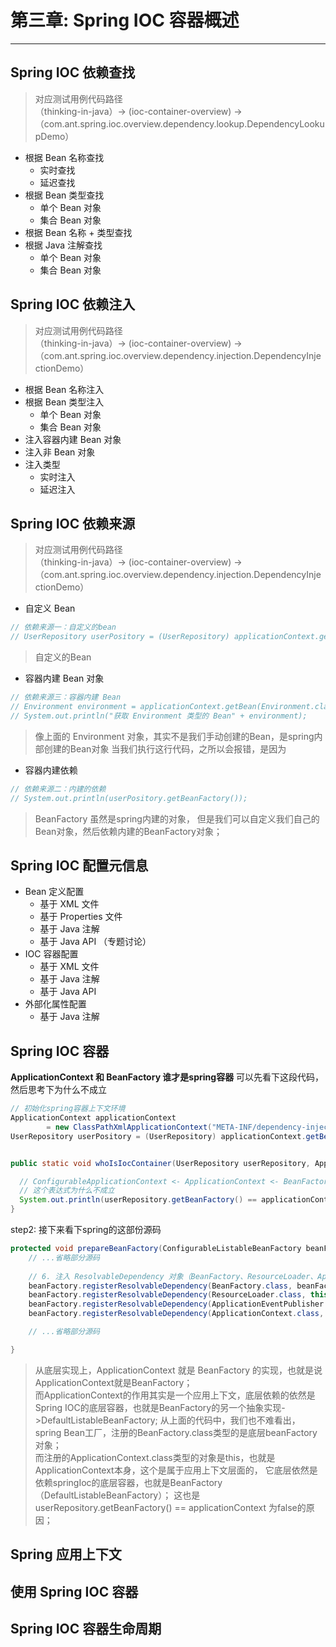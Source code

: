# 第三章: Spring IOC 容器概述
---
## Spring IOC 依赖查找
> 对应测试用例代码路径 <br/>
> （thinking-in-java）-> (ioc-container-overview) ->
> （com.ant.spring.ioc.overview.dependency.lookup.DependencyLookupDemo）

* 根据 Bean 名称查找
    * 实时查找
    * 延迟查找
* 根据 Bean 类型查找
    * 单个 Bean 对象
    * 集合 Bean 对象
* 根据 Bean 名称 + 类型查找
* 根据 Java 注解查找
    * 单个 Bean 对象
    * 集合 Bean 对象

## Spring IOC 依赖注入
> 对应测试用例代码路径 <br/>
> （thinking-in-java）-> (ioc-container-overview) -> 
> （com.ant.spring.ioc.overview.dependency.injection.DependencyInjectionDemo）
* 根据 Bean 名称注入
* 根据 Bean 类型注入
    * 单个 Bean 对象
    * 集合 Bean 对象
* 注入容器内建 Bean 对象
* 注入非 Bean 对象
* 注入类型
    * 实时注入
    * 延迟注入

## Spring IOC 依赖来源
> 对应测试用例代码路径 <br/>
> （thinking-in-java）-> (ioc-container-overview) ->
> （com.ant.spring.ioc.overview.dependency.injection.DependencyInjectionDemo）<br/>

* 自定义 Bean
```java
// 依赖来源一：自定义的bean
// UserRepository userPository = (UserRepository) applicationContext.getBean("userRepository");
```
> 自定义的Bean

* 容器内建 Bean 对象

```java
// 依赖来源三：容器内建 Bean
// Environment environment = applicationContext.getBean(Environment.class);
// System.out.println("获取 Environment 类型的 Bean" + environment);
```
> 像上面的 Environment 对象，其实不是我们手动创建的Bean，是spring内部创建的Bean对象
> 当我们执行这行代码，之所以会报错，是因为

* 容器内建依赖
```java
// 依赖来源二：内建的依赖
// System.out.println(userPository.getBeanFactory());
```
> BeanFactory 虽然是spring内建的对象，
> 但是我们可以自定义我们自己的Bean对象，然后依赖内建的BeanFactory对象；


## Spring IOC 配置元信息
* Bean 定义配置
    * 基于 XML 文件
    * 基于 Properties 文件
    * 基于 Java 注解
    * 基于 Java API （专题讨论）
* IOC 容器配置
    * 基于 XML 文件
    * 基于 Java 注解
    * 基于 Java API
* 外部化属性配置
    * 基于 Java 注解

## Spring IOC 容器
**ApplicationContext 和 BeanFactory 谁才是spring容器**
可以先看下这段代码，然后思考下为什么不成立
```java
// 初始化spring容器上下文环境
ApplicationContext applicationContext
        = new ClassPathXmlApplicationContext("META-INF/dependency-injection-context.xml");// ... 省略部分代码，可以去工程里看完整代码
UserRepository userPository = (UserRepository) applicationContext.getBean("userRepository");


public static void whoIsIocContainer(UserRepository userRepository, ApplicationContext applicationContext) {

  // ConfigurableApplicationContext <- ApplicationContext <- BeanFactory
  // 这个表达式为什么不成立
  System.out.println(userRepository.getBeanFactory() == applicationContext);
}
```

step2: 接下来看下spring的这部份源码
```java
protected void prepareBeanFactory(ConfigurableListableBeanFactory beanFactory) {
    // ...省略部分源码
  
    // 6. 注入 ResolvableDependency 对象（BeanFactory、ResourceLoader、ApplicationEventPublisher、ApplicationContext）
    beanFactory.registerResolvableDependency(BeanFactory.class, beanFactory);
    beanFactory.registerResolvableDependency(ResourceLoader.class, this);
    beanFactory.registerResolvableDependency(ApplicationEventPublisher.class, this);
    beanFactory.registerResolvableDependency(ApplicationContext.class, this);

    // ...省略部分源码

}
```
> 从底层实现上，ApplicationContext 就是 BeanFactory 的实现，也就是说ApplicationContext就是BeanFactory；<br/>
> 而ApplicationContext的作用其实是一个应用上下文，底层依赖的依然是Spring IOC的底层容器，也就是BeanFactory的另一个抽象实现->DefaultListableBeanFactory;
> 从上面的代码中，我们也不难看出，spring Bean工厂，注册的BeanFactory.class类型的是底层beanFactory对象；<br/>
> 而注册的ApplicationContext.class类型的对象是this，也就是ApplicationContext本身，这个是属于应用上下文层面的，
> 它底层依然是依赖springIoc的底层容器，也就是BeanFactory（DefaultListableBeanFactory）；
> 这也是 userRepository.getBeanFactory() == applicationContext 为false的原因；

## Spring 应用上下文

## 使用 Spring IOC 容器

## Spring IOC 容器生命周期